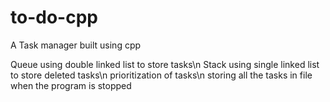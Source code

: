 # to-do-cpp

A Task manager built using cpp

Queue using double linked list to store tasks\n
Stack using single linked list to store deleted tasks\n
prioritization of tasks\n
storing all the tasks in file when the program is stopped

